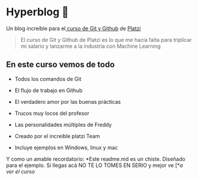 # Hyperblog 💚
Un blog increíble para el[ curso de Git y Github](https://platzi.com/cursos/git-github/ " curso de Git y Github") de [Platzi](https://platzi.com/ "Platzi")
> El curso de Git y Github de Platzi es lo que me hacía falta para triplicar mi salario y lanzarme a la industria  con Machine Learning

## En este curso vemos de todo
* Todos los comandos de Git
* El flujo de trabajo en Github
* El verdadero amor por las buenas prácticas
* Trucos muy locos del profesor
* Las personalidades múltiples de Freddy

* Creado por el increible platzi Team 
* Incluye ejemplos en Windows, linux y mac 


Y como un amable recordatorio: *Este readme.md es un chiste.  Diseñado para el ejemplo. Si llegas acá NO TE LO TOMES EN SERIO y mejor ve [**a ver el curso*


